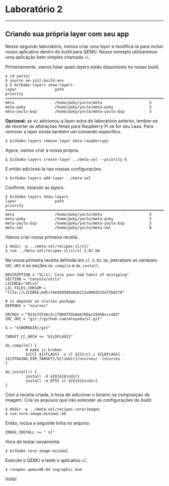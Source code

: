 # Laboratório 2
---------------

## Criando sua própria layer com seu app

Nesse segundo laboratório, iremos criar uma *layer* e modificá-la para incluir nosso aplicativo dentro do build para QEMU. Nesse exmeplo utilizaremos uma aplicação bem simples chamada `sl`.

Primeiramente, vamos listar quais *layers* estão disponíveis no nosso build.

    $ cd yocto/
    $ source oe-init-build-env
    $ $ bitbake-layers show-layers
    layer                 path                                      priority
    ==========================================================================
    meta                  /home/poky/yocto/meta                     5
    meta-poky             /home/poky/yocto/meta-poky                5
    meta-yocto-bsp        /home/poky/yocto/meta-yocto-bsp           5
    
**Opcional:** se vc adicionou a *layer* extra do laboratório anterior, lembre-se de reverter as alterações feitas para Raspberry Pi se for seu caso. Para remover a layer existe também um comando específico.

    $ bitbake-layers remove-layer meta-raspberrypi
    
Agora, vamos criar a nossa própria.

    $ bitbake-layers create-layer ../meta-sel --priority 6
    
E então adicioná-la nas nossas configurações.

    $ bitbake-layers add-layer ../meta-sel
    
Confirme, listando as *layers*.

    $ bitbake-layers show-layers
    layer                 path                                      priority
    ==========================================================================
    meta                  /home/poky/yocto/meta                     5
    meta-poky             /home/poky/yocto/meta-poky                5
    meta-yocto-bsp        /home/poky/yocto/meta-yocto-bsp           5
    meta-sel              /home/poky/yocto/meta-sel                 6
    
Vamos criar nossa primeira receita.

    $ mkdir -p ../meta-sel/recipes-sl/sl/
    $ vim ../meta-sel/recipes-sl/sl/sl_5.02.bb
    
Na nossa primeira receita definida em `sl_5.02.bb`, percebam as variáveis `SRC_URI` e as seções `do_compile` e `do_install`.

    DESCRIPTION = "SL(1): Cure your bad habit of mistyping"
    SECTION = "console/utils"
    LICENSE="GPLv3"
    LIC_FILES_CHKSUM = "file://LICENSE;md5=74e9dd589a0ab212a9002b15ef2b82f0"
    
    # sl depends on ncurses package
    DEPENDS = "ncurses"
    
    SRCREV = "923e7d7ebc5c1f009755bdeb789ac25658ccce03"
    SRC_URI = "git://github.com/mtoyoda/sl.git"
    
    S = "${WORKDIR}/git"
    
    TARGET_CC_ARCH += "${LDFLAGS}"
    
    do_compile() {
             # make is broken
             ${CC} ${CFLAGS} -o sl ${S}/sl.c ${LDFLAGS} -I${STAGING_DIR_TARGET}/${libdir}/ncurses/ -lncurses
    }
    
    do_install() {
             install -d ${D}${bindir}
             install -m 0755 sl ${D}${bindir}
    }
    
Com a receita criada, é hora de adicionar o binário na composição da imagem. Crie os arquivos que irão estender as configurações do *build*.

    $ mkdir -p ../meta-sel/recipes-core/images
    $ vim core-image-minimal.bb
    
Então, inclua a seguinte linha no arquivo.

    IMAGE_INSTALL += " sl"
    
Hora de testar novamente.

    $ bitbake core-image-minimal
    
Execute o QEMU e teste o aplicativo `sl`.

    $ runqemu qemux86-64 nographic kvm
    
Voilà!
